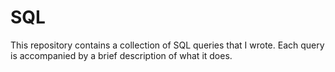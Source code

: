 # SQL
This repository contains a collection of SQL queries that I wrote.
Each query is accompanied by a brief description of what it does. 
